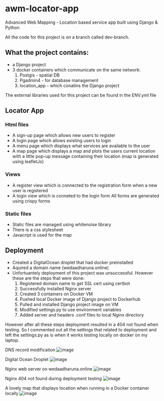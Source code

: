 # awm-locator-app
Advanced Web Mapping - Location based service app built using Django &amp; Python

All the code for this project is on a branch called dev-branch.

## What the project contains:
- a Django project 
- 3 docker containers which communicate on the same network:
    1. Postgis - spatial DB
    2. Pgadmin4 - for database management 
    3. location_app - which conatins the Django project
   
    
 The external libraries used for this project can be found in the ENV.yml file
 
 ## Locator App
 ### Html files
 - A sign-up page which allows new users to register
 - A login page which allows existing users to login
 - A menu page which displays what services are available to the user
 - A map page which displays a map and plots the users current location with a little pop-up message containing their location (map is generated using leafletJs)
  
 
 ### Views
 - A register view which is connected to the registration form when a new user is registered
 - A login view which is conneted to the login form
 All forms are generated using crispy forms
 
 ### Static files
 - Static files are managed using whitenoise library
 - There is a css stylesheet 
 - Javacript is used for the map 

## Deployment
- Created a DigitalOcean droplet that had docker preinstalled
- Aquired a domain name (wedaadharuna.online)
- Unfortuantely deployment of this project was unsuccessful. However these are the steps that were done:
    1. Registered domain name to get SSL cert using certbot
    2. Successfully installed Nginx server
    3. Created 3 containers on Docker VM
    4. Pushed local Docker image of Django project to Dockerhub
    5. Pulled and installed Django project image on VM
    6. Modified settings.py to use environment variables
    7. Added server and headers .conf files to local Nginx directory

However after all these steps deployment resulted in a 404 not found when testing. So I commented out all the settings that related to deployment and left the settings.py as is when it works testing locally on docker on my laptop. 
 
 DNS record modification
![image](https://user-images.githubusercontent.com/57072598/200922725-89137592-7c32-4ead-a782-312329b1908b.png)

Digital Ocean Droplet
![image](https://user-images.githubusercontent.com/57072598/200924275-bde85f04-0dea-4d88-91ee-a7b9fff158b0.png)

Nginx web server on wedaadharuna.online
![image](https://user-images.githubusercontent.com/57072598/200924664-7c6a0e00-dec0-484b-b937-c430b8ab8867.png)

Nginx 404 not found during deployment testing
![image](https://user-images.githubusercontent.com/57072598/200926041-45bb884a-47d8-4dfc-9464-d0ca33f8c014.png)

A lovely map that displays location when running in a Docker container locally
![image](https://user-images.githubusercontent.com/57072598/200925410-97fed9a1-a301-4895-8f05-bf09e029f457.png)

